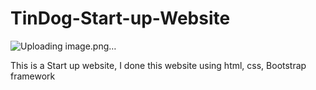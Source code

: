 # TinDog-Start-up-Website
![Uploading image.png…]()

This is a Start up website, I done this website using html, css, Bootstrap framework 
